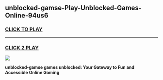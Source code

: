 
## unblocked-gamse-Play-Unblocked-Games-Online-94us6
<h3>
<a href="https://premium76.site?title=unblocked-gamse&ref=25A">CLICK TO PLAY</a></h3>
<hr>

<h3>
<a href="https://premium76.site?title=unblocked-gamse&ref=25A">CLICK 2 PLAY</a>
  
</h3>

<a href="https://premium76.site?title=unblocked-gamse&ref=25A"><img src="https://clearcache.store/games.png"></a>


**unblocked-gamse games unblocked: Your Gateway to Fun and Accessible Online Gaming**
